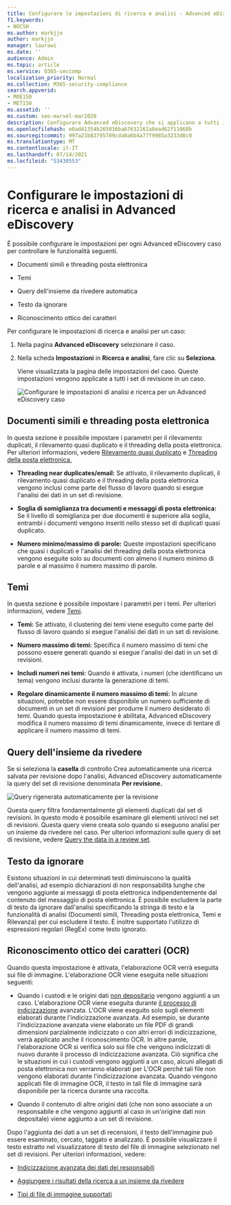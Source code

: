 ```yaml
---
title: Configurare le impostazioni di ricerca e analisi - Advanced eDiscovery
f1.keywords:
- NOCSH
ms.author: markjjo
author: markjjo
manager: laurawi
ms.date: ''
audience: Admin
ms.topic: article
ms.service: O365-seccomp
localization_priority: Normal
ms.collection: M365-security-compliance
search.appverid:
- MOE150
- MET150
ms.assetid: ''
ms.custom: seo-marvel-mar2020
description: Configurare Advanced eDiscovery che si applicano a tutti i set di revisione in un caso. Sono incluse le impostazioni per l'analisi e il riconoscimento ottico dei caratteri.
ms.openlocfilehash: e0ad41354b265016ba67632162a8ead62f11068b
ms.sourcegitcommit: 997a21b83795789cda0a6b4a77f9985a3233d0c0
ms.translationtype: MT
ms.contentlocale: it-IT
ms.lasthandoff: 07/14/2021
ms.locfileid: "53430553"
---
```

# <a name="configure-search-and-analytics-settings-in-advanced-ediscovery"></a>Configurare le impostazioni di ricerca e analisi in Advanced eDiscovery

È possibile configurare le impostazioni per ogni Advanced eDiscovery caso per controllare le funzionalità seguenti.

- Documenti simili e threading posta elettronica

- Temi

- Query dell'insieme da rivedere automatica

- Testo da ignorare

- Riconoscimento ottico dei caratteri

Per configurare le impostazioni di ricerca e analisi per un caso:

1. Nella pagina **Advanced eDiscovery** selezionare il caso.

2. Nella scheda **Impostazioni** in **Ricerca e analisi**, fare clic su **Seleziona**.

   Viene visualizzata la pagina delle impostazioni del caso. Queste impostazioni vengono applicate a tutti i set di revisione in un caso.

   ![Configurare le impostazioni di analisi e ricerca per un Advanced eDiscovery caso](../media/AeDCaseSettings.png)

## <a name="near-duplicates-and-email-threading"></a>Documenti simili e threading posta elettronica

In questa sezione è possibile impostare i parametri per il rilevamento duplicati, il rilevamento quasi duplicato e il threading della posta elettronica. Per ulteriori informazioni, vedere [Rilevamento quasi duplicato](near-duplicate-detection-in-advanced-ediscovery.md) e [Threading della posta elettronica.](email-threading-in-advanced-ediscovery.md)

- **Threading near duplicates/email:** Se attivato, il rilevamento duplicati, il rilevamento quasi duplicato e il threading della posta elettronica vengono inclusi come parte del flusso di lavoro quando si esegue l'analisi dei dati in un set di revisione.

- **Soglia di somiglianza tra documenti e messaggi di posta elettronica:** Se il livello di somiglianza per due documenti è superiore alla soglia, entrambi i documenti vengono inseriti nello stesso set di duplicati quasi duplicato.

- **Numero minimo/massimo di parole:** Queste impostazioni specificano che quasi i duplicati e l'analisi del threading della posta elettronica vengono eseguite solo su documenti con almeno il numero minimo di parole e al massimo il numero massimo di parole.

## <a name="themes"></a>Temi

In questa sezione è possibile impostare i parametri per i temi. Per ulteriori informazioni, vedere [Temi](themes-in-advanced-ediscovery.md).

- **Temi:** Se attivato, il clustering dei temi viene eseguito come parte del flusso di lavoro quando si esegue l'analisi dei dati in un set di revisione.

- **Numero massimo di temi:** Specifica il numero massimo di temi che possono essere generati quando si esegue l'analisi dei dati in un set di revisioni.

- **Includi numeri nei temi:** Quando è attivata, i numeri (che identificano un tema) vengono inclusi durante la generazione di temi. 

- **Regolare dinamicamente il numero massimo di temi:** In alcune situazioni, potrebbe non essere disponibile un numero sufficiente di documenti in un set di revisioni per produrre il numero desiderato di temi. Quando questa impostazione è abilitata, Advanced eDiscovery modifica il numero massimo di temi dinamicamente, invece di tentare di applicare il numero massimo di temi.

## <a name="review-set-query"></a>Query dell'insieme da rivedere

Se si seleziona la **casella** di controllo Crea automaticamente una ricerca salvata per revisione dopo l'analisi, Advanced eDiscovery automaticamente la query del set di revisione denominata **Per revisione.** 

![Query rigenerata automaticamente per la revisione](../media/AeDForReviewQuery.png)

Questa query filtra fondamentalmente gli elementi duplicati dal set di revisioni. In questo modo è possibile esaminare gli elementi univoci nel set di revisioni. Questa query viene creata solo quando si eseguono analisi per un insieme da rivedere nel caso. Per ulteriori informazioni sulle query di set di revisione, vedere [Query the data in a review set](review-set-search.md).

## <a name="ignore-text"></a>Testo da ignorare

Esistono situazioni in cui determinati testi diminuiscono la qualità dell'analisi, ad esempio dichiarazioni di non responsabilità lunghe che vengono aggiunte ai messaggi di posta elettronica indipendentemente dal contenuto del messaggio di posta elettronica. È possibile escludere la parte di testo da ignorare dall'analisi specificando la stringa di testo e la funzionalità di analisi (Documenti simili, Threading posta elettronica, Temi e Rilevanza) per cui escludere il testo. È inoltre supportato l'utilizzo di espressioni regolari (RegEx) come testo ignorato. 

## <a name="optical-character-recognition-ocr"></a>Riconoscimento ottico dei caratteri (OCR)

Quando questa impostazione è attivata, l'elaborazione OCR verrà eseguita sui file di immagine. L'elaborazione OCR viene eseguita nelle situazioni seguenti:

- Quando i custodi e le origini dati [non depositario](non-custodial-data-sources.md) vengono aggiunti a un caso. L'elaborazione OCR viene eseguita durante [il processo di indicizzazione](indexing-custodian-data.md) avanzata. L'OCR viene eseguito solo sugli elementi elaborati durante l'indicizzazione avanzata. Ad esempio, se durante l'indicizzazione avanzata viene elaborato un file PDF di grandi dimensioni parzialmente indicizzato o con altri errori di indicizzazione, verrà applicato anche il riconoscimento OCR. In altre parole, l'elaborazione OCR si verifica solo sui file che vengono indicizzati di nuovo durante il processo di indicizzazione avanzata. Ciò significa che le situazioni in cui i custodi vengono aggiunti a un caso, alcuni allegati di posta elettronica non verranno elaborati per L'OCR perché tali file non vengono elaborati durante l'indicizzazione avanzata. Quando vengono applicati file di immagine OCR, il testo in tali file di immagine sarà disponibile per la ricerca durante una raccolta.

- Quando il contenuto di altre origini dati (che non sono associate a un responsabile e che vengono aggiunti al caso in un'origine dati non depositale) viene aggiunto a un set di revisione.

Dopo l'aggiunta dei dati a un set di recensioni, il testo dell'immagine può essere esaminato, cercato, taggato e analizzato. È possibile visualizzare il testo estratto nel visualizzatore di testo del file di immagine selezionato nel set di revisioni. Per ulteriori informazioni, vedere:

- [Indicizzazione avanzata dei dati dei responsabili](indexing-custodian-data.md)

- [Aggiungere i risultati della ricerca a un insieme da rivedere](add-data-to-review-set.md#optical-character-recognition)

- [Tipi di file di immagine supportati](supported-filetypes-ediscovery20.md#image)
